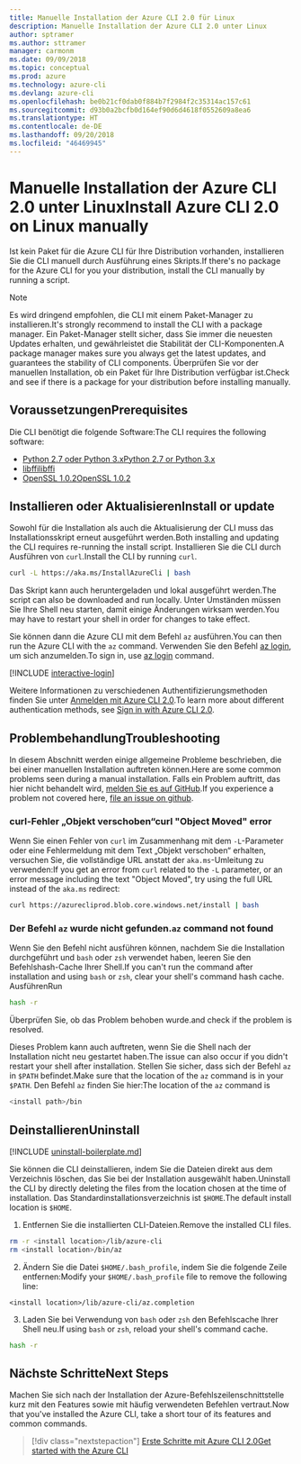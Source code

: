 ```yaml
---
title: Manuelle Installation der Azure CLI 2.0 für Linux
description: Manuelle Installation der Azure CLI 2.0 unter Linux
author: sptramer
ms.author: sttramer
manager: carmonm
ms.date: 09/09/2018
ms.topic: conceptual
ms.prod: azure
ms.technology: azure-cli
ms.devlang: azure-cli
ms.openlocfilehash: be0b21cf0dab0f884b7f2984f2c35314ac157c61
ms.sourcegitcommit: d93b0a2bcfb0d164ef90d6d4618f0552609a8ea6
ms.translationtype: HT
ms.contentlocale: de-DE
ms.lasthandoff: 09/20/2018
ms.locfileid: "46469945"
---
```

# <a name="install-azure-cli-20-on-linux-manually"></a><span data-ttu-id="4d49b-103">Manuelle Installation der Azure CLI 2.0 unter Linux</span><span class="sxs-lookup"><span data-stu-id="4d49b-103">Install Azure CLI 2.0 on Linux manually</span></span>

<span data-ttu-id="4d49b-104">Ist kein Paket für die Azure CLI für Ihre Distribution vorhanden, installieren Sie die CLI manuell durch Ausführung eines Skripts.</span><span class="sxs-lookup"><span data-stu-id="4d49b-104">If there's no package for the Azure CLI for you your distribution, install the CLI manually by running a script.</span></span>

> [!NOTE]
> <span data-ttu-id="4d49b-105">Es wird dringend empfohlen, die CLI mit einem Paket-Manager zu installieren.</span><span class="sxs-lookup"><span data-stu-id="4d49b-105">It's strongly recommend to install the CLI with a package manager.</span></span> <span data-ttu-id="4d49b-106">Ein Paket-Manager stellt sicher, dass Sie immer die neuesten Updates erhalten, und gewährleistet die Stabilität der CLI-Komponenten.</span><span class="sxs-lookup"><span data-stu-id="4d49b-106">A package manager makes sure you always get the latest updates, and guarantees the stability of CLI components.</span></span> <span data-ttu-id="4d49b-107">Überprüfen Sie vor der manuellen Installation, ob ein Paket für Ihre Distribution verfügbar ist.</span><span class="sxs-lookup"><span data-stu-id="4d49b-107">Check and see if there is a package for your distribution before installing manually.</span></span>

## <a name="prerequisites"></a><span data-ttu-id="4d49b-108">Voraussetzungen</span><span class="sxs-lookup"><span data-stu-id="4d49b-108">Prerequisites</span></span>

<span data-ttu-id="4d49b-109">Die CLI benötigt die folgende Software:</span><span class="sxs-lookup"><span data-stu-id="4d49b-109">The CLI requires the following software:</span></span>

* [<span data-ttu-id="4d49b-110">Python 2.7 oder Python 3.x</span><span class="sxs-lookup"><span data-stu-id="4d49b-110">Python 2.7 or Python 3.x</span></span>](https://www.python.org/downloads/)
* [<span data-ttu-id="4d49b-111">libffi</span><span class="sxs-lookup"><span data-stu-id="4d49b-111">libffi</span></span>](https://sourceware.org/libffi/)
* [<span data-ttu-id="4d49b-112">OpenSSL 1.0.2</span><span class="sxs-lookup"><span data-stu-id="4d49b-112">OpenSSL 1.0.2</span></span>](https://www.openssl.org/source/)

## <a name="install-or-update"></a><span data-ttu-id="4d49b-113">Installieren oder Aktualisieren</span><span class="sxs-lookup"><span data-stu-id="4d49b-113">Install or update</span></span>

<span data-ttu-id="4d49b-114">Sowohl für die Installation als auch die Aktualisierung der CLI muss das Installationsskript erneut ausgeführt werden.</span><span class="sxs-lookup"><span data-stu-id="4d49b-114">Both installing and updating the CLI requires re-running the install script.</span></span> <span data-ttu-id="4d49b-115">Installieren Sie die CLI durch Ausführen von `curl`.</span><span class="sxs-lookup"><span data-stu-id="4d49b-115">Install the CLI by running `curl`.</span></span>

```bash
curl -L https://aka.ms/InstallAzureCli | bash
```

<span data-ttu-id="4d49b-116">Das Skript kann auch heruntergeladen und lokal ausgeführt werden.</span><span class="sxs-lookup"><span data-stu-id="4d49b-116">The script can also be downloaded and run locally.</span></span> <span data-ttu-id="4d49b-117">Unter Umständen müssen Sie Ihre Shell neu starten, damit einige Änderungen wirksam werden.</span><span class="sxs-lookup"><span data-stu-id="4d49b-117">You may have to restart your shell in order for changes to take effect.</span></span>

<span data-ttu-id="4d49b-118">Sie können dann die Azure CLI mit dem Befehl `az` ausführen.</span><span class="sxs-lookup"><span data-stu-id="4d49b-118">You can then run the Azure CLI with the `az` command.</span></span> <span data-ttu-id="4d49b-119">Verwenden Sie den Befehl [az login](/cli/azure/reference-index#az-login), um sich anzumelden.</span><span class="sxs-lookup"><span data-stu-id="4d49b-119">To sign in, use [az login](/cli/azure/reference-index#az-login) command.</span></span>

[!INCLUDE [interactive-login](includes/interactive-login.md)]

<span data-ttu-id="4d49b-120">Weitere Informationen zu verschiedenen Authentifizierungsmethoden finden Sie unter [Anmelden mit Azure CLI 2.0](authenticate-azure-cli.md).</span><span class="sxs-lookup"><span data-stu-id="4d49b-120">To learn more about different authentication methods, see [Sign in with Azure CLI 2.0](authenticate-azure-cli.md).</span></span>

## <a name="troubleshooting"></a><span data-ttu-id="4d49b-121">Problembehandlung</span><span class="sxs-lookup"><span data-stu-id="4d49b-121">Troubleshooting</span></span>

<span data-ttu-id="4d49b-122">In diesem Abschnitt werden einige allgemeine Probleme beschrieben, die bei einer manuellen Installation auftreten können.</span><span class="sxs-lookup"><span data-stu-id="4d49b-122">Here are some common problems seen during a manual installation.</span></span> <span data-ttu-id="4d49b-123">Falls ein Problem auftritt, das hier nicht behandelt wird, [melden Sie es auf GitHub](https://github.com/Azure/azure-cli/issues).</span><span class="sxs-lookup"><span data-stu-id="4d49b-123">If you experience a problem not covered here, [file an issue on github](https://github.com/Azure/azure-cli/issues).</span></span>

### <a name="curl-object-moved-error"></a><span data-ttu-id="4d49b-124">curl-Fehler „Objekt verschoben“</span><span class="sxs-lookup"><span data-stu-id="4d49b-124">curl "Object Moved" error</span></span>

<span data-ttu-id="4d49b-125">Wenn Sie einen Fehler von `curl` im Zusammenhang mit dem `-L`-Parameter oder eine Fehlermeldung mit dem Text „Objekt verschoben“ erhalten, versuchen Sie, die vollständige URL anstatt der `aka.ms`-Umleitung zu verwenden:</span><span class="sxs-lookup"><span data-stu-id="4d49b-125">If you get an error from `curl` related to the `-L` parameter, or an error message including the text "Object Moved", try using the full URL instead of the `aka.ms` redirect:</span></span>

```bash
curl https://azurecliprod.blob.core.windows.net/install | bash
```

### <a name="az-command-not-found"></a><span data-ttu-id="4d49b-126">Der Befehl `az` wurde nicht gefunden.</span><span class="sxs-lookup"><span data-stu-id="4d49b-126">`az` command not found</span></span>

<span data-ttu-id="4d49b-127">Wenn Sie den Befehl nicht ausführen können, nachdem Sie die Installation durchgeführt und `bash` oder `zsh` verwendet haben, leeren Sie den Befehlshash-Cache Ihrer Shell.</span><span class="sxs-lookup"><span data-stu-id="4d49b-127">If you can't run the command after installation and using `bash` or `zsh`, clear your shell's command hash cache.</span></span> <span data-ttu-id="4d49b-128">Ausführen</span><span class="sxs-lookup"><span data-stu-id="4d49b-128">Run</span></span>

```bash
hash -r
```

<span data-ttu-id="4d49b-129">Überprüfen Sie, ob das Problem behoben wurde.</span><span class="sxs-lookup"><span data-stu-id="4d49b-129">and check if the problem is resolved.</span></span>

<span data-ttu-id="4d49b-130">Dieses Problem kann auch auftreten, wenn Sie die Shell nach der Installation nicht neu gestartet haben.</span><span class="sxs-lookup"><span data-stu-id="4d49b-130">The issue can also occur if you didn't restart your shell after installation.</span></span> <span data-ttu-id="4d49b-131">Stellen Sie sicher, dass sich der Befehl `az` in `$PATH` befindet.</span><span class="sxs-lookup"><span data-stu-id="4d49b-131">Make sure that the location of the `az` command is in your `$PATH`.</span></span> <span data-ttu-id="4d49b-132">Den Befehl `az` finden Sie hier:</span><span class="sxs-lookup"><span data-stu-id="4d49b-132">The location of the `az` command is</span></span>

```bash
<install path>/bin
```

## <a name="uninstall"></a><span data-ttu-id="4d49b-133">Deinstallieren</span><span class="sxs-lookup"><span data-stu-id="4d49b-133">Uninstall</span></span>

[!INCLUDE [uninstall-boilerplate.md](includes/uninstall-boilerplate.md)]

<span data-ttu-id="4d49b-134">Sie können die CLI deinstallieren, indem Sie die Dateien direkt aus dem Verzeichnis löschen, das Sie bei der Installation ausgewählt haben.</span><span class="sxs-lookup"><span data-stu-id="4d49b-134">Uninstall the CLI by directly deleting the files from the location chosen at the time of installation.</span></span> <span data-ttu-id="4d49b-135">Das Standardinstallationsverzeichnis ist `$HOME`.</span><span class="sxs-lookup"><span data-stu-id="4d49b-135">The default install location is `$HOME`.</span></span>

1. <span data-ttu-id="4d49b-136">Entfernen Sie die installierten CLI-Dateien.</span><span class="sxs-lookup"><span data-stu-id="4d49b-136">Remove the installed CLI files.</span></span>

  ```bash
  rm -r <install location>/lib/azure-cli
  rm <install location>/bin/az
  ```

2. <span data-ttu-id="4d49b-137">Ändern Sie die Datei `$HOME/.bash_profile`, indem Sie die folgende Zeile entfernen:</span><span class="sxs-lookup"><span data-stu-id="4d49b-137">Modify your `$HOME/.bash_profile` file to remove the following line:</span></span>

  ```text
  <install location>/lib/azure-cli/az.completion
  ```

3. <span data-ttu-id="4d49b-138">Laden Sie bei Verwendung von `bash` oder `zsh` den Befehlscache Ihrer Shell neu.</span><span class="sxs-lookup"><span data-stu-id="4d49b-138">If using `bash` or `zsh`, reload your shell's command cache.</span></span>

  ```bash
  hash -r
  ```

## <a name="next-steps"></a><span data-ttu-id="4d49b-139">Nächste Schritte</span><span class="sxs-lookup"><span data-stu-id="4d49b-139">Next Steps</span></span>

<span data-ttu-id="4d49b-140">Machen Sie sich nach der Installation der Azure-Befehlszeilenschnittstelle kurz mit den Features sowie mit häufig verwendeten Befehlen vertraut.</span><span class="sxs-lookup"><span data-stu-id="4d49b-140">Now that you've installed the Azure CLI, take a short tour of its features and common commands.</span></span>

> [!div class="nextstepaction"]
> [<span data-ttu-id="4d49b-141">Erste Schritte mit Azure CLI 2.0</span><span class="sxs-lookup"><span data-stu-id="4d49b-141">Get started with the Azure CLI</span></span>](get-started-with-azure-cli.md)

